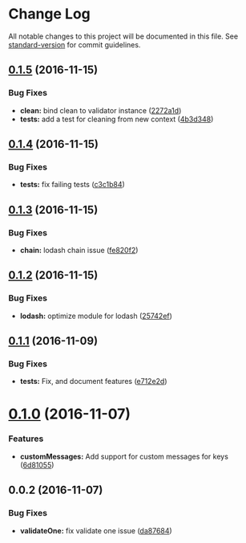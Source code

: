 # Change Log

All notable changes to this project will be documented in this file. See [standard-version](https://github.com/conventional-changelog/standard-version) for commit guidelines.

<a name="0.1.5"></a>
## [0.1.5](https://github.com/Workpop/typed-validation/compare/v0.1.4...v0.1.5) (2016-11-15)


### Bug Fixes

* **clean:** bind clean to validator instance ([2272a1d](https://github.com/Workpop/typed-validation/commit/2272a1d))
* **tests:** add a test for cleaning from new context ([4b3d348](https://github.com/Workpop/typed-validation/commit/4b3d348))



<a name="0.1.4"></a>
## [0.1.4](https://github.com/Workpop/typed-validation/compare/v0.1.3...v0.1.4) (2016-11-15)


### Bug Fixes

* **tests:** fix failing tests ([c3c1b84](https://github.com/Workpop/typed-validation/commit/c3c1b84))



<a name="0.1.3"></a>
## [0.1.3](https://github.com/Workpop/typed-validation/compare/v0.1.2...v0.1.3) (2016-11-15)


### Bug Fixes

* **chain:** lodash chain issue ([fe820f2](https://github.com/Workpop/typed-validation/commit/fe820f2))



<a name="0.1.2"></a>
## [0.1.2](https://github.com/Workpop/typed-validation/compare/v0.1.1...v0.1.2) (2016-11-15)


### Bug Fixes

* **lodash:** optimize module for lodash ([25742ef](https://github.com/Workpop/typed-validation/commit/25742ef))



<a name="0.1.1"></a>
## [0.1.1](https://github.com/Workpop/typed-validation/compare/v0.1.0...v0.1.1) (2016-11-09)


### Bug Fixes

* **tests:** Fix, and document features ([e712e2d](https://github.com/Workpop/typed-validation/commit/e712e2d))



<a name="0.1.0"></a>
# [0.1.0](https://github.com/Workpop/typed-validation/compare/v0.0.2...v0.1.0) (2016-11-07)


### Features

* **customMessages:** Add support for custom messages for keys ([6d81055](https://github.com/Workpop/typed-validation/commit/6d81055))



<a name="0.0.2"></a>
## 0.0.2 (2016-11-07)


### Bug Fixes

* **validateOne:** fix validate one issue ([da87684](https://github.com/Workpop/typed-validation/commit/da87684))
